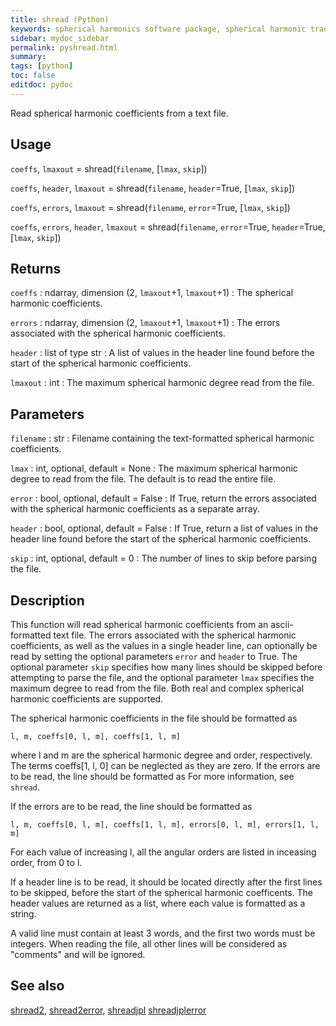 ```yaml
---
title: shread (Python)
keywords: spherical harmonics software package, spherical harmonic transform, legendre functions, multitaper spectral analysis, fortran, Python, gravity, magnetic field
sidebar: mydoc_sidebar
permalink: pyshread.html
summary:
tags: [python]
toc: false
editdoc: pydoc
---
```


Read spherical harmonic coefficients from a text file.

## Usage

`coeffs`, `lmaxout` = shread(`filename`, [`lmax`, `skip`])

`coeffs`, `header`, `lmaxout` = shread(`filename`, `header`=True, [`lmax`, `skip`])

`coeffs`, `errors`, `lmaxout` = shread(`filename`, `error`=True, [`lmax`, `skip`])

`coeffs`, `errors`, `header`, `lmaxout` = shread(`filename`, `error`=True, `header`=True, [`lmax`, `skip`])

## Returns

`coeffs` : ndarray, dimension (2, `lmaxout`+1, `lmaxout`+1)
:   The spherical harmonic coefficients.

`errors` : ndarray, dimension (2, `lmaxout`+1, `lmaxout`+1)
:   The errors associated with the spherical harmonic coefficients.

`header` : list of type str
:   A list of values in the header line found before the start of the spherical harmonic coefficients.

`lmaxout` : int
:   The maximum spherical harmonic degree read from the file.

## Parameters

`filename` : str
:   Filename containing the text-formatted spherical harmonic coefficients.

`lmax` : int, optional, default = None
:   The maximum spherical harmonic degree to read from the file. The default is to read the entire file.

`error` : bool, optional, default = False
:   If True, return the errors associated with the spherical harmonic coefficients as a separate array.

`header` : bool, optional, default = False
:   If True, return a list of values in the header line found before the start of the spherical harmonic coefficients.

`skip` : int, optional, default = 0
:   The number of lines to skip before parsing the file.

## Description

This function will read spherical harmonic coefficients from an ascii-formatted text file. The errors associated with the spherical harmonic coefficients, as well as the values in a single header line, can optionally be read by setting the optional parameters `error` and `header` to True. The optional parameter `skip` specifies how many lines should be skipped before attempting to parse the file, and the optional parameter `lmax` specifies the maximum degree to read from the file. Both real and complex spherical harmonic coefficients are supported.

The spherical harmonic coefficients in the file should be formatted as

`l, m, coeffs[0, l, m], coeffs[1, l, m]`

where l and m are the spherical harmonic degree and order, respectively. The terms coeffs[1, l, 0] can be neglected as they are zero. If the errors are to be read, the line should be formatted as For more information, see `shread`.

If the errors are to be read, the line should be formatted as

`l, m, coeffs[0, l, m], coeffs[1, l, m], errors[0, l, m], errors[1, l, m]`

For each value of increasing l, all the angular orders are listed in inceasing
order, from 0 to l.

If a header line is to be read, it should be located directly after the first lines to be skipped, before the start of the spherical harmonic coefficents. The header values are returned as a list, where each value is formatted as a string.

A valid line must contain at least 3 words, and the first two words must be integers. When reading the file, all other lines will be considered as "comments" and will be ignored.

## See also

[shread2](pyshread2.html), [shread2error](pyshread2error.html), [shreadjpl](pyshreadjpl.html) [shreadjplerror](pyshreadjplerror.html)
